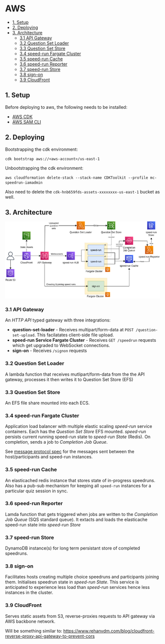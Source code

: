 # AWS
- [1. Setup](#1-setup)
- [2. Deploying](#2-deploying)
- [3. Architecture](#3-architecture)
  - [3.1 API Gateway](#31-api-gateway)
  - [3.2 Question Set Loader](#32-question-set-loader)
  - [3.3 Question Set Store](#33-question-set-store)
  - [3.4 speed-run Fargate Cluster](#34-speed-run-fargate-cluster)
  - [3.5 speed-run Cache](#35-speed-run-cache)
  - [3.6 speed-run Reporter](#36-speed-run-reporter)
  - [3.7 speed-run Store](#37-speed-run-store)
  - [3.8 sign-on](#38-sign-on)
  - [3.9 CloudFront](#39-cloudfront)

## 1. Setup
Before deploying to aws, the following needs to be installed:
- [AWS CDK](https://docs.aws.amazon.com/cdk/v2/guide/getting_started.html#getting_started_install)
- [AWS SAM CLI](https://docs.aws.amazon.com/serverless-application-model/latest/developerguide/serverless-sam-cli-install-linux.html)


## 2. Deploying
Bootstrapping the cdk environment:
```
cdk bootstrap aws://<aws-account>/us-east-1
```
Unbootstrapping the cdk environment:
```
aws cloudformation delete-stack --stack-name CDKToolkit --profile mc-speedrun-iamadmin
```
Also need to delete the `cdk-hnb659fds-assets-xxxxxxxx-us-east-1` bucket as well.

## 3. Architecture
![AWS Architecture](./architecture-aws.drawio.png)

### 3.1 API Gateway 

An *HTTP API* typed gateway with three integrations:

- **question-set-loader** - Receives multipart/form-data at `POST /question-set-upload`. This facilatates client-side file upload.
- **speed-run Service Fargate Cluster** - Receives `GET /speedrun` requests which get upgraded to WebSocket connections.
- **sign-on** - Receives `/signon` requests

### 3.2 Question Set Loader
A lambda function that receives mutlipart/form-data from the the API gateway, processes it then writes it to Question Set Store (EFS) 

### 3.3 Question Set Store
An EFS file share mounted into each ECS.

### 3.4 speed-run Fargate Cluster
Application load balancer with multiple elastic scaling *speed-run* service containers. Each has the *Question Set Store* EFS mounted. *speed-run* persists current running speed-run state to *speed-run State* (Redis). On completion, sends a job to *Completion Job Queue*.

See [message protocol spec](docs/message-protocol.md) for the messages sent between the host/participants and speed-run instances.

### 3.5 speed-run Cache
An elasticached redis instance that stores state of in-progress speedruns. Also has a pub-sub mechanism for keeping all `speed-run` instances for a particular quiz session in sync.

### 3.6 speed-run Reporter
Lamda function that gets triggered when jobs are written to the *Completion Job Queue* (SQS standard queue). It extacts and loads the elasticache speed-run state into *speed-run Store*

### 3.7 speed-run Store
DynamoDB instance(s) for long term persistant store of completed speedruns.

### 3.8 sign-on
Facilitates hosts creating multiple choice speedruns and participants joining them. Initialises speedrun state in *speed-run State*. This service is anticipated to experience less load than *speed-run* services hence less instances in the cluster.

### 3.9 CloudFront
Serves static assets from S3, reverse-proxies requests to API gateway via AWS backbone network.

Will be something similar to: https://www.rehanvdm.com/blog/cloudfront-reverse-proxy-api-gateway-to-prevent-cors
